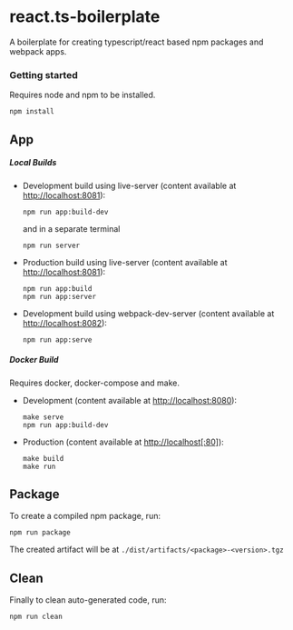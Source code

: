 # react.ts-boilerplate

A boilerplate for creating typescript/react based npm packages and webpack apps.

### Getting started

Requires node and npm to be installed.

```
npm install
```

## App

##### Local Builds

* Development build using live-server (content available at [http://localhost:8081](http://localhost:8081)):

    ```
    npm run app:build-dev
    ```
    
    and in a separate terminal
    
    ```
    npm run server
    ```

* Production build using live-server (content available at [http://localhost:8081](http://localhost:8081)):

    ```
    npm run app:build
    npm run app:server
    ```

* Development build using webpack-dev-server (content available at [http://localhost:8082](http://localhost:8082)):

    ```
    npm run app:serve
    ```

##### Docker Build

Requires docker, docker-compose and make.

* Development (content available at [http://localhost:8080](http://localhost:8080)):

    ```
    make serve
    npm run app:build-dev
    ```

* Production (content available at [http://localhost[:80]](http://localhost:80)):

    ```
    make build
    make run
    ```

## Package

To create a compiled npm package, run:

```
npm run package
```

The created artifact will be at `./dist/artifacts/<package>-<version>.tgz`

## Clean

Finally to clean auto-generated code, run:

```
npm run clean
```
